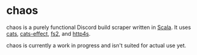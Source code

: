 # chaos

chaos is a purely functional Discord build scraper written in [Scala]. It uses
[cats], [cats-effect], [fs2], and [http4s].

chaos is currently a work in progress and isn't suited for actual use yet.

[cats]: https://typelevel.org/cats
[cats-effect]: https://typelevel.org/cats-effect
[fs2]: https://fs2.io
[scala]: https://www.scala-lang.org
[http4s]: https://http4s.org
